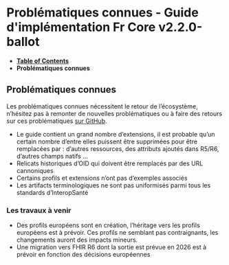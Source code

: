 # Problématiques connues - Guide d'implémentation Fr Core v2.2.0-ballot

* [**Table of Contents**](toc.md)
* **Problématiques connues**

## Problématiques connues

Les problématiques connues nécessitent le retour de l’écosystème, n’hésitez pas à remonter de nouvelles problématiques ou à faire des retours sur ces problématiques [sur GitHub](https://github.com/Interop-Sante/hl7.fhir.fr.core/issues).

* Le guide contient un grand nombre d’extensions, il est probable qu’un certain nombre d’entre elles puissent être supprimées pour être remplacées par : d’autres ressources, des attributs ajoutés dans R5/R6, d’autres champs natifs …
* Relicats historiques d’OID qui doivent être remplacés par des URL cannoniques
* Certains profils et extensions n’ont pas d’exemples associés
* Les artifacts terminologiques ne sont pas uniformisés parmi tous les standards d’InteropSanté

### Les travaux à venir

* Des profils européens sont en création, l’héritage vers les profils européens est à prévoir. Ces profils ne semblant pas contraignants, les changements auront des impacts mineurs.
* Une migration vers FHIR R6 dont la sortie est prévue en 2026 est à prévoir en fonction des décisions européennes

